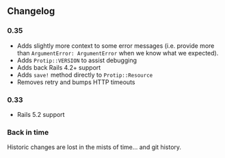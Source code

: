 ## Changelog

### 0.35

  * Adds slightly more context to some error messages (i.e. provide more than `ArgumentError: ArgumentError` when we know what we expected).
  * Adds `Protip::VERSION` to assist debugging
  * Adds back Rails 4.2+ support
  * Adds `save!` method directly to `Protip::Resource`
  * Removes retry and bumps HTTP timeouts

### 0.33

  * Rails 5.2 support

### Back in time

Historic changes are lost in the mists of time... and git history.

